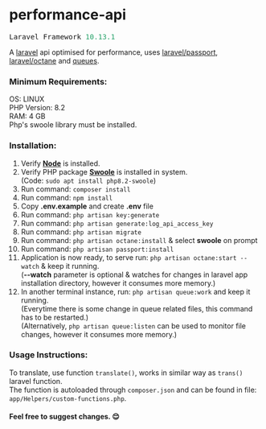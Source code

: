 # performance-api

<p><pre>Laravel Framework <font color="#26A269">10.13.1</font></pre></p>

A <a href="https://laravel.com/docs/10.x" target="_blank">laravel</a> api optimised for performance, uses <a href="https://laravel.com/docs/10.x/passport" target="_blank">laravel/passport</a>, <a href="https://laravel.com/docs/10.x/octane#main-content" target="_blank">laravel/octane</a> and <a href="https://laravel.com/docs/10.x/queues#main-content" target="_blank">queues</a>.

<h3>Minimum Requirements:</h3>
OS: LINUX<br>
PHP Version: 8.2<br>
RAM: 4 GB<br>
Php's swoole library must be installed.<br>

<h3>Installation:</h3>
<ol>
<li>Verify <strong><a href="https://nodejs.org/" target="_blank">Node</a></strong> is installed.</li>
<li>
Verify PHP package <strong><a href="https://openswoole.com/" target="_blank">Swoole</a></strong> is installed in system.<br>
(Code: <code>sudo apt install php8.2-swoole</code>)
</li>
<li>Run command: <code>composer install</code></li>
<li>Run command: <code>npm install</code></li>
<li>Copy <strong>.env.example</strong> and create <strong>.env</strong> file
<li>Run command: <code>php artisan key:generate</code></li>
<li>Run command: <code>php artisan generate:log_api_access_key</code></li>
<li>Run command: <code>php artisan migrate</code></li>
<li>Run command: <code>php artisan octane:install</code> & select <strong>swoole</strong> on prompt</li>
<li>Run command: <code>php artisan passport:install</code></li>
<li>
Application is now ready, to serve run: <code>php artisan octane:start --watch</code> & keep it running.<br>
(<strong>--watch</strong> parameter is optional & watches for changes in laravel app installation directory, however it consumes more memory.)
</li>
<li>
In another terminal instance, run: <code>php artisan queue:work</code> and keep it running.<br>
(Everytime there is some change in queue related files, this command has to be restarted.)<br>
(Alternatively, <code>php artisan queue:listen</code> can be used to monitor file changes, however it consumes more memory.)
</li>
</ol>

<h3>Usage Instructions:</h3>
<p>
To translate, use function <code>translate()</code>, works in similar way as <code>trans()</code> laravel function.<br>
The function is autoloaded through <code>composer.json</code> and can be found in file: <code>app/Helpers/custom-functions.php</code>.
</p>

<h4>Feel free to suggest changes. 😌</h4>
